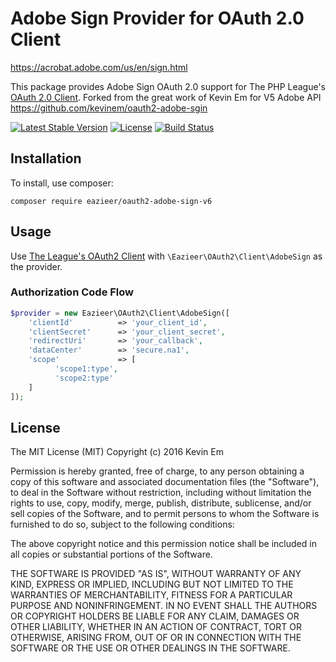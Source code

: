 # Adobe Sign Provider for OAuth 2.0 Client

https://acrobat.adobe.com/us/en/sign.html

This package provides Adobe Sign OAuth 2.0 support for The PHP League's [OAuth 2.0 Client](https://github.com/thephpleague/oauth2-client).
Forked from the great work of Kevin Em for V5 Adobe API https://github.com/kevinem/oauth2-adobe-sgin

[![Latest Stable Version](https://poser.pugx.org/eazieer/oauth2-adobe-sign-v6/v/stable?format=flat-square)](https://packagist.org/packages/eazieer/oauth2-adobe-sign-v6)
[![License](https://poser.pugx.org/eazieer/oauth2-adobe-sign-v6/license?format=flat-square)](https://packagist.org/packages/eazieer/oauth2-adobe-sign-v6)
[![Build Status](https://travis-ci.org/eazieer/oauth2-adobe-sign-v6.svg?branch=master)](https://travis-ci.org/eazieer/oauth2-adobe-sign-v6)

## Installation

To install, use composer:

```
composer require eazieer/oauth2-adobe-sign-v6
```

## Usage

Use [The League's OAuth2 Client](https://github.com/thephpleague/oauth2-client) with `\Eazieer\OAuth2\Client\AdobeSign` as the provider.

### Authorization Code Flow

```php
$provider = new Eazieer\OAuth2\Client\AdobeSign([
    'clientId'          => 'your_client_id',
    'clientSecret'      => 'your_client_secret',
    'redirectUri'       => 'your_callback',
    'dataCenter'        => 'secure.na1',
    'scope'             => [
          'scope1:type',
          'scope2:type'
    ]
]);
```

## License 

The MIT License (MIT)
Copyright (c) 2016 Kevin Em

Permission is hereby granted, free of charge, to any person obtaining a copy of this software and associated
documentation files (the "Software"), to deal in the Software without restriction, including without limitation
the rights to use, copy, modify, merge, publish, distribute, sublicense, and/or sell copies of the Software,
and to permit persons to whom the Software is furnished to do so, subject to the following conditions:

The above copyright notice and this permission notice shall be included in all copies or substantial portions of
the Software.

THE SOFTWARE IS PROVIDED "AS IS", WITHOUT WARRANTY OF ANY KIND, EXPRESS OR IMPLIED, INCLUDING BUT NOT LIMITED
TO THE WARRANTIES OF MERCHANTABILITY, FITNESS FOR A PARTICULAR PURPOSE AND NONINFRINGEMENT. IN NO EVENT SHALL
THE AUTHORS OR COPYRIGHT HOLDERS BE LIABLE FOR ANY CLAIM, DAMAGES OR OTHER LIABILITY, WHETHER IN AN ACTION OF
CONTRACT, TORT OR OTHERWISE, ARISING FROM, OUT OF OR IN CONNECTION WITH THE SOFTWARE OR THE USE OR OTHER DEALINGS
IN THE SOFTWARE.
